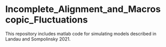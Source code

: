 # Incomplete_Alignment_and_Macroscopic_Fluctuations
This repository includes matlab code for simulating models described in Landau and Sompolinsky 2021.
